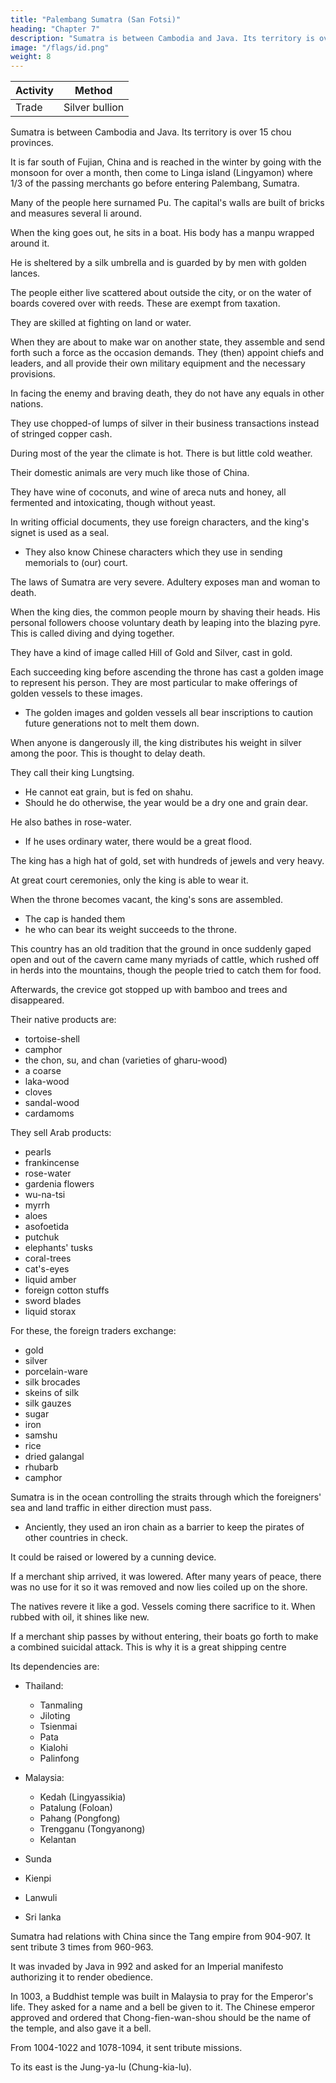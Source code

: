 ```yaml
---
title: "Palembang Sumatra (San Fotsi)"
heading: "Chapter 7"
description: "Sumatra is between Cambodia and Java. Its territory is over 15 provinces."
image: "/flags/id.png"
weight: 8
---
```




Activity | Method 
--- | ---
Trade | Silver bullion


Sumatra is between Cambodia and Java. Its territory is over 15 chou provinces. 

It is far south of Fujian, China and is reached in the winter by going with the monsoon for over a month, then come to Linga island (Lingyamon) where 1/3 of the passing merchants go before entering Palembang, Sumatra. 

Many of the people here surnamed Pu. The capital's walls are built of bricks and measures several li around.

When the king goes out, he sits in a boat. His body has a manpu wrapped around it.  

He is sheltered by a silk umbrella and is guarded by by men with golden lances. 

The people either live scattered about outside the city, or on the water of boards covered over with reeds. These are exempt from taxation. 

They are skilled at fighting on land or water.

When they are about to make war on another state, they assemble and send forth such a force as the occasion demands. They (then) appoint chiefs and leaders, and all provide their own military equipment and the necessary provisions.

In facing the enemy and braving death, they do not have any equals in other nations. 

They use chopped-of lumps of silver in their business transactions instead of stringed copper cash. 

During most of the year the climate is hot. There is but little cold weather. 

Their domestic animals are very much like those of China.



They have wine of coconuts, and wine of areca nuts and honey, all fermented and intoxicating, though without yeast. 


In writing official documents, they use foreign characters, and the king's signet is used as a seal. 
- They also know Chinese characters which they use in sending memorials to (our) court.


The laws of Sumatra are very severe. Adultery exposes man and woman to death. 

When the king dies, the common people mourn by shaving their heads. His personal followers  choose voluntary death by leaping into the blazing pyre. This is called diving and dying together.

They have a kind of image called Hill of Gold and Silver, cast in gold. 

Each succeeding king before ascending the throne has cast a golden image to represent his person. They are most particular to make offerings of golden vessels to these images. 
- The golden images and golden vessels all bear inscriptions to caution future generations not to melt them down. 

When anyone is dangerously ill, the king distributes his weight in silver among the poor. This is thought to delay death. 

They call their king Lungtsing. 
- He cannot eat grain, but is fed on shahu.
- Should he do otherwise, the year would be a dry one and grain dear. 

He also bathes in rose-water. 
- If he uses ordinary water, there would be a great flood.

The king has a high hat of gold, set with hundreds of jewels and very heavy. 

At great court ceremonies, only the king is able to wear it.


When the throne becomes vacant, the king's sons are assembled. 
- The cap is handed them
- he who can bear its weight succeeds to the throne.

This country has an old tradition that the ground in once suddenly gaped open and out of the cavern came many myriads of cattle, which rushed off in herds into the mountains, though the people tried to catch them for food.

Afterwards, the crevice got stopped up with bamboo and trees and disappeared.

Their native products are:
- tortoise-shell
- camphor
- the chon, su, and chan (varieties of gharu-wood)
- a coarse
- laka-wood
- cloves
- sandal-wood
- cardamoms

They sell Arab products: 
- pearls
- frankincense
- rose-water
- gardenia flowers
- wu-na-tsi
- myrrh
- aloes
- asofoetida
- putchuk
- elephants' tusks
- coral-trees
- cat's-eyes
- liquid amber
- foreign cotton stuffs
- sword blades
- liquid storax

For these, the foreign traders exchange:
- gold
- silver
- porcelain-ware
- silk brocades
- skeins of silk
- silk gauzes
- sugar
- iron
- samshu
- rice
- dried galangal
- rhubarb
- camphor

Sumatra is in the ocean controlling the straits through which the foreigners' sea and land traffic in either direction must pass. 
- Anciently, they used an iron chain as a barrier to keep the pirates of other countries in check. 

It could be raised or lowered by a cunning device. 

If a merchant ship arrived, it was lowered. After many years of peace, there was no use for it so it was removed and now lies coiled up on the shore. 

The natives revere it like a god. Vessels coming there sacrifice to it. When rubbed with oil, it shines like new.

If a merchant ship passes by without entering, their boats go forth to make a combined suicidal attack. This is why it is a great shipping centre

Its dependencies are:

- Thailand:
  - Tanmaling  
  - Jiloting
  - Tsienmai 
  - Pata
  - Kialohi
  - Palinfong

- Malaysia:
  - Kedah (Lingyassikia)
  - Patalung (Foloan)
  - Pahang (Pongfong)   
  - Trengganu (Tongyanong)
  - Kelantan

- Sunda
- Kienpi

- Lanwuli
- Sri lanka


Sumatra had relations with China since the Tang empire from 904-907. It sent tribute 3 times from 960-963. 

It was invaded by Java in 992 and asked for an Imperial manifesto authorizing it to render obedience.

In 1003, a Buddhist temple was built in Malaysia to pray for the Emperor's life. They asked for a name and a bell be given to it. The Chinese emperor approved and ordered that Chong-fien-wan-shou should be the name of the temple, and also gave it a bell. 


<!-- 5
Crocodiles do not dare pass over it to do mischief.
the reason
5
was lowered.
it
up on the shore. The natives reverence
lies coiled
a Buddha, and vessels coming there
"
be kept up or lowered
of years of peace, during which there has been no use for
been removed and (now)
like
It could
15 Si-lan
 -->

From 1004-1022 and 1078-1094, it sent tribute missions. 


To its east is the Jung-ya-lu (Chung-kia-lu). 

<!-- Notes.

All Chinese writers have identified San-fo-ts'i with Palembang, the north-eastern
coast
of Sumatra. The form San-fo-ts'i appears to have been first used in
the Sung period. The earliest
1)
Chinese form of the name was Shii-li-fo-shi
or
which occurs in
5^lj -f^
5 I-tsin g's writings, in the latter part of the seventh century. In the eighth century Kia Tan uses
the abbreviated form Fo-shi
Shi-li-fo-shi and San-fo-ts'i point to an original Indian
form grI-Bhoja, and Fo-shi and Fo-ts'i (for that form also occurs) to an original Bhoja. The form
(^
(^
tt
^),
^).
Qrl-Bhoja
is the original of Serboza, the name used by the Arabs in the ninth century to
designate the island of Sumatra. See Schlegel, T'oiing-pao, 2* series, II, 122—138, 167—182,
10
329—377 and Gerini, Researches,
San-fo-ts'i
429, 481—483.
was the kingdom of Menang-kabau, the parent country
Malays
of the
in
Sumatra, (dts original limits to the eastern side of the island were the great rivers of Palembang
and Siak, and to the west those of Manjuta and Singkeb). Crawfurd, Hist. Indian Archipel. II,
371. Marsden (Hist. Sumatra, 268 n.) says that before the name Menang-kabau came into use
15 the country (or the capital?) was called Syndo-Cauda. The empire of Menang-kabau extended
at one time over the whole island, and, even in the latter part of the eighteenth century, all the
Sultans of Sumatra derived their authority from its chief. Marsden, op. cit., 267.
In or about 1377 San-fo-ts'i was conquered by the Javanese, and the name disappears
from Chinese works.
20 and Kiu-kiang
(^
We find
J^).
instead Pa-lin-fOng
(gj
^
>1^), P'o-lin-pang
Explanations of the last mentioned
^ ^)
(^
name, have been offered by
Groeneveldt, Notes on the Malay Archipel., 76, and by Schlegel, T'oung-pao, 2d Ser. II,
172; but neither of them is more than a guess, the latter a particularly poor one. See also on the
subject of San-fo-ts'i, Chavannes, Relig. emin., 36, n. 3 and 64, n. 1, and Pelliot, B. E. F. E. 0.
—
IV, 331
348. Gerini, Researches, 628, is of opinion, however, that Pa-lin-fong was probably
25 Berembang in Deli, 3°42' N. lat., and not Palembang. I doubt it.
Chon
in
K'u-fei, from whose work our author has largely drawn, uses the name
a more restricted sense than
what he has
to say of
it:
Chau Ju-kua,
applying
it
San-fo-ts'i
only to a port of that name. Here
«San-fo-ts'i is in the Southern Sea. It is the
is
most important port-of-call
on the sea-routes of the foreigners, from the countries of Sho-p'o (Java) on the east and from the
30 countries of the Ta-shii (Arabs) and Ku-lin (Quilon) on the west; they
way
all
pass through
it
on their
to China.
«The country has no natural products, but the people are
skilled in fighting.
When
they
are about to fight, they cover their bodies with a medicine which prevents swords wounding
them. In fighting on land or on water none surpass'' them in impetuosity of attack; even the
35 Ku-lin people come after them. If some foreign ship, passing this place, should not enter here, an
armed party would certainly come out and kill them to the last.
«This country has great store of rhinoceros, elephants, seed-pearls (?^^ i^) and
It is a custom of this people to make rafts to float on the water and to live
medicinal aromatics.
on them».
For other passages in the Ling-wai-tai-ta bearing on
40
^
The
2)
.
text reads
-h^ 71
2MI
:^ JI If
^
.
San-fo-ts'i, see
supra
p. 23.
M JI ^ ^ ^ >^ ^ PI ll it H #
Some Chinese
scholars, consulted on the
meaning of
this
ambiguous
be mutilated and that it implies that a levy of one third ad
valorem was made on merchandize at Ling-ya-mon (Linga Strait and Island) before merchants
45 were allowed to proceed to San-fo-ts'i. This interpretation seems forced; it appears much more
likely that Ling-ya-mon was a convenient harbour for ships coming from the west and from
may
phrase, think the passage
Chan-ch'ong when sailing for
San-fo-ts'i,
and that many of them stopped there. However, there
is
nothing inconsistent with the facts in the explanation, for Chau Ju-kua tells us that the people
of San-fo-ts'i and of other parts of the Malay Archipelago were great pirates, and it may well be
50 that merchant-junks found
it
to their
advantage
to
put into Ling-ya-mon and pay a toll to escape
worse. In the fifteenth century the people of the island of
Chinese accounts.
Groeneveldt,
Notes, SO.
Linga
still
lived
by piracy, according to1.7
PALE3IBANG.
64
The name Ling-ya-mon has not been found in any other Chinese -vrork of this period, but
in the fifteenth century we meet with the name Lung-ya-mon(^
P^) as that of the Linga
E.
A. S. XXI, 39; Pelliot,
B.
Phillips.
C.
J.
Geo.
Notes,
Groeneveldt,
97;
Strait and Island.
B. E. F. E. 0., IV, 218. The sixteenth century Tung-si-yang-k'au, 9,7 says that junks sailing from
Ch'ang-yau-sti {-M B® |Ifi Pulp Senang, better known as Bam Island. (Gerini, Researches,
815, not Singapore Island, as suggested by Phillips, loc. cit.), on their way to Chan-peii
^
(Djambi, in Sumatra) passed the Lung-ya
Peak
(^|
^"^
seems
LU)- This
to point
5
without
a doubt to some point on Linga. Ling-ya-mon appears to have been a trading depot of the Arabs
in the twelfth century. See infra, Pt. II, Ch. XXIV.
stands for Bu, an abbreviation of Abu fffathers, which precedes so many Arabic 10
3)
Fu
names. The phrase
^ j^ W
ethnographical literature
may
P'ub, occurring here and there in Chinese
«many are surnamed
safely be taken to indicate
Arab
settlements.
Hirth, Die
Hainan, 487, note.
4)
^
The words man
^
or man-jju (^§r
Inscl
(^),
(-^ ^)
(^ |§i), tu-man (^ j^^), ho-man designate
the
Chinese works of the mediaeval period
lean-man.
to
15
) are used in
us by the Malay name of sarung or sarong. These Chinese names are derived
probably through some intermediate form. Takakusu, Eecord of
from Sanskrit fo»i6ai!(i
Buddh. Keligio^n, 12, n. 1; Pelliot, B. E. F. E. 0., Ill, 268, n. 5 and IV, 283 n. 2. See also
garment known
to
—
Crawfurd, Hist. Malay Archipel. I, 208.
5) The greater part of this and the following paragraph are taken from the Ling-wai-
tai-ta, see supra p. 63 n. 1. The Tanka or boat population of Canton are similarly exempted from the
ground-tax. The description here given of the town of San-fo-ts'i might apply to Palembang of
the present day. «The city
is
20
a large one, extending for four or five miles along a fine curve of
Thames at Greenwich. The stream, is, however, much narrowed
by the houses which project into it upon piles, and within these again, there is a row of 'houses 25
built upon great bamboo rafts which are moored by rattan cables to the shore or to piles, and
rise and fall with the tide». A. Wallace, Malay Archipelago, 94 (10* edit.).
6) Conf. what is said in Ch. XIV on Sh6-p'o concerning the drinks of the Javanese. It
is possible that the «wine of flowers» is nipa arrak
which is made with the liquor drawn from
the river, which
is
as wide as the
•
—
the stems of the flowers of the nipa palm.
Sumatra, however,
7)
The
made
is
aWine
of cocoanuts»
usually from the gomuti palm.
is,
of course, toddy, which in 30
Crawfurd, Op.
cit., I,
Sung-shi, 489,12'' quotes this paragraph, but substitutes Sanskrit
398.
(^5)
for «foreign»
(^g:) characters. Either of these two readings may be justified. The Kavi character was used in
the kingdom of Menang-kabau for writing Sanskrit in the seventh century of our era. Lassen,
Indische Altherthumsk. IV, 463. The same authority says (ibid. IV, 472, n. 1) that other Sanskrit 35
inscriptions found in the same country were writteft in various other scripts not traceable to any
system in use in Western India. The P'ing-ch6u-k'o-t'an, 2,8-4, says that San-fo-ts'i had books,
and that the people were able mathematicians. Traders reported that these people could calcu-
sun and moon; the Chinese, they added, were unable to read their
make use of Chinese characters, it seems hardly necessary 40
to remark. Chinese versions of letters from their rulers addressed to the Court of
China were
rendered into Chinese
on arrival of the envoys at Canton or Ts'aan-ch6u, and presented by
them
with the original missives
at Court.
late future eclipses of the
books.
The
San-fo-ts
i
—
—
8)
adultery
9)
people did not
Crawfurd, Op.
is still
The
considered
—
cit.
Ill,
130 remarks that among
among the most heinous
all
the tribes of the Archipelago
offences.
Ling-wai-tai-ta, 2,12* states that the
45
same custom obtained
in
Java
(Sho-p'o), see
infra, p. 80,
n. 10. Conf. also the story told in the Adjaib of the king of India
who became the
lalandjar of his parrot and who had to kill himself when the parrot was killed by
the cat. Van
Lith and Devic, Merveilles de I'Inde, 115.
10) Conf. Lassen, Indische Alterthumsk.
IV, 938.
50
A
similar custom has existed in various parts of India from ancient
times. It was called
tulSdana or «weight gift». It is still observed in Travancore
perhaps elsewhere. Thomas
11)
—
Coryat,
in a letter
from the MogoPs Court at Asmere in 1615, referring
to the
Great MogolI'^
PALE5IBANG.
65
(SeUm'3) birthday, which was celebrated while he was there,
says that «for that day he weighed
himselfe
a paire of golden Scales, which by great chance I saw the
same day (a custome that
be observes most inviolably every yeare) laying so much
gold in the other Scale as countervaileth
the weight of his bodie, and the same he afterward
distributed to the pooro.. Purchas, His
Pilgrimes, IV, 473. See also.Sir Thomas Roe's Embassy,
II, 411 (Hakluyt
m
5
Op.
cit. Ill,
Soc. edit.) )
J
'
810. IV, 273.
and Lassen,
\
12) Lung-ts'ing transcribes probably
some Malay word. The first syllable may stand for
«king», by which some of the princes in the Malay
states were called. Crawfurd, Op. cit.
I, 12. In Sumatra, or more properly in the
Rejang country, the princes were called Pangeran—
10 but this may not always have been the case. Marsden, History of Sumatra, I,
387.
Sung-shi, 4M,i2says that the style or mode of address to
the king of San-fo-ts'i
was «Chan-pei» (
or «Djambi». Djambi was a town which, after the Javanese conquest
Amng
(^)
^)
ig
became the capital of eastern Sumatra. It was, however, an important place already in
the eleventh century, for in 1079 and in 1088 it sent a tribute
mission to the Court of China. See
J5 infra, p. 66, n. 18. It may be that the name Chan-pei came to be used as equivalent to San-fo-ts"i,
and that the Sultan was usually spoken of as «the Djambi Rajan.
in 1377,
Malay sagu, the term used among all the western tribes of the Archipelago
palm and the farina extracted from it. Crawfurd, History, I, 387, and infra, p. 84.
14) This tradition may be in some way connected with what we are told of the native
^0 etymology of the name Menang-kabau. Marsden (Hist! Sumatra, 266) says it is derived from
menang «to win» and carhow «a bufFalo»; «from the story, which carries a very fabulous air, of
a famous engagement on that spot, between the buffalos and tigers; in which the former are
13) Sha-hu, in
for the sago
reported to have acquired a complete victory». See also Marre, Histoire des Rois de Pasey, 103.
125—12, and Gerini, Researches, 641.
25
15)
16)
On these various products,
The earliest date assigned
Malay Peninsula
see infra, Pt.
II.
for the first invasion or migration of the
the middle of the twelfth century
is
et seqq.) is inclined to think
it
was even
— 1160, and Crawfurd
Sumatrans
to the
(History, II,
373
later.
(1) P'6ng-f6ng is generally identified with Pahang on the E. coast of the Malay Peninsula.
30 Bretschneider, Chin. Rev. IV, 387; Pelliot, B. E. F. E. 0. IV, 344, n. 4. Gerini, J. R. A. S.
1905, 499 and Researches, 599, without attempting to identify it, thinks it must be looked for on
the N. coast of Sumatra, where he locates most of the dependencies of San-fo-ts'i. The localities
which he mentions as the probable equivalents of the Chinese names, have, at all events, names
which resemble them in sound. Some of his identifications appear correct, some possible, two
Sin-t'o and Si-lan.
?5 quite impossible
(2) X6ng-ya-n6ng, identified with Trengganu or Tringgano on the Malay Peninsula. It is
mentioned at the end of the fourteenth century as a dependency of the Majapahit empire. Phillips,
J. C. B. R. A. S.<XXI, 40. Pelliot, Op. sup. cit. IV, 344, n. 6. Gerini, J. R. A. S. 1905, 498
and Researches, 626, is sceptical as to this identification; he thinks Tong-ya-nong looks more like
40 Trieng-gading on the N. Coast of Sumatra, a little to the N. of Samalangan, See also Schlegel,
—
T'oung-pao, 23 Ser.
132.
II,
Ling-ya-ssi-kia, is identified with Lengka-suka of the Majapahit empire, the original
(3)
capital of
Kedah, near Eedah Peak (Giinong Jerai), on the
cit. IV, 345, 405—408. Gerini, J. R. A.
Pelliot, Op. sup.
45 825. See
coast of the
Malay
Peninsula..
498 and Researches,,
infra, p. 68.
(4)
Ki-lan-tan
is
the Kalenten of the Majapahit empire, Kalantan on the Malay Peninsula.
The Tung-si-yang-k"au,
Ta-ni
W.
S. 1905, 495.
(-^
9)3
i. e.,
9,6
says Ki-lan-tan was the
name
of the (country at the)
Patani) river. Gerini, Researches, 626, reading the Chinese
mouth
name
of the
incor-
rectly Kia-ki-lan-tan, suggests a place called Gigieng in North Sumatra.
50
(5)
Fo-lo-an, Beranang on the Langat river,
W.
coast of
Malay Peninsula. See
infra p. 69.
has not yet been satisfactorily identified. Gerini, Researches, 627, says it was
on a small stream, a little to the south-west of the present Jambi town in
Jelatang
yery likely
I°42'5 lat. See also Schlegel, T'oung-pao, 24 ser. II, 134.
(6) Ji-lo-t'ing
566
I,?
PALEMBAXG.
remains doubtful. Schlegel, op. sup.
(7) Ts'i6n-inai
cit.,
135 thought
it
was Djambi, but
name we know was transcribed Chan-pei. Gerini, Researches, 627 takes this name to
represent Semawi or Semawei, vulgo Semoy on the bight of that name, into which debouches the
that
Pasei river, North Sumatra.
Pa-t'a
(8)
Schlegel
(loc.
may
possibly he the
Gerini,
cit).
op.
cit.,
country of the Batta in N. Sumatra, as suggested by
the Pirada of de
627, thinks it, Pedada or Pidada
5
—
Barros between Samalangan and Pasangan, North Sumatra.
Tan-ma-ling was probably a
(9)
about the mouth of the
district
Kwantan
river in Pahang,
on the E. coast of the Malay Peninsula. See
infra, Ch. VIII n. 1.
passage (supra Ch. IV p. 62) our author says that Ch6n-la (Kam- 10
boja) confined to the S. on Kia-lo-hi; it would appear therefore that it should be sought for in the
Malay Peninsula, south of T8ng-liu-mei which was the southernmost dependency of Chon-la, and
which is placed, with some degree of probability, in Ligor on the E. coast of the Malay Peninsula.
(10) Kia-lo-hi. In a previous
See supra Ch. V p. 57. Whether
Sui-shu and the Kia-lo-sh6-fu
(3,12»)
and Ko-lo-fu-sha-lo
Kia-lo-hi
^
(^
(^ ^ ^) of the
(^ ^ ^ ^)
was the same as the Kia-lo-sh5
^ -^ %)'
(^
^)
Ko-lo-sho-fon
am
°^ ^^^ T'ang-shu, 222'', I
15
not prepared to say.
'M ^j^
Pelliot (op. cit. IV, 360 'n.) says that all these forms point to a Sanskrit foi-m Kalasapura,
and that a city of that name seems to have existed in Indo-China or the Malay Peninsula, but
where is not known. Gerini (Asiat. Quai-t. 3^ ser. XIII, 133) identifies Ko-lo-fu-sha-lo with
(in his Eesearches, 627) he seems inclined to locate Kia- 20
on the, E. coast of Sumatra or on some neighbouring island. He admits that the name is a
very puzzling one. Schlegel (T'oung-pao, 2^ ser. II, 136) says Kia-lo-hi was contiguous with the
Koli hadara, the present Kalantan, and
lo-hi
present Cape Camboja.
(11) Pa-lin-fong
Palembang,. see supra, p. 63, n.
is
1.
our author in another passage, transcribes the
(12) Sin-t'o, or, as
portion of th6 island of Java, or possibly only a small part of
infra Chs. XI and XV, from which
Sin-t'o to be Barbosa's Zunda^kingdom,
district.
It
either conclusion seems possible.
W.
S.
it
name
Sun-t'a,'is the western
Gerini, Eesearches, 628, takes
Sumatra, corresponding to the present Indrapura
cannot be believed that Sin-t'o was used by
Chau Ju-kua
to designate
any other
30
country than that lying in Java near the Straits of Sunda.
(13)
Kien-pi
Kampar on
is
Chau Ju-kua's
that in
25
on the Straits of Sunda. See
the E. coast of Sumatra. See infra, Ch. XII, from which
it
appears
had become independent of San-fo-ts'i. Gerini, Eesearches, 628,
may be meant.
Lan-wu-li, the Eamni of Arab mediaeval travellers, the Lamori of Marco Polo.
time
it
thinks some district on the west coast of the Malay Peninsula
(14)
It
was the N. part of the
W.
form Silam
of Ceylon. See infra Ch. XIII, p. 73,
San-fo-ts'i,
but that
it is
The
where
not only that Ceylon sends a yearly tribute to
third year (962) in the 3^ and
12tii
961 people from San-fo-ts'i came
«In the 9ti
by name
San-fo-ts'i,
Again in the
to the Chinese Court.
it is said,
also tributary of San-fo-ts'i. See Sung-shi, 489,ii
Ling-wai-tai-ta, 2,ia says:
Sung, 960) the king of
— shortened from Sihalam (Pali Singhala);- the island
ruled by Nan-p'i (Malabar). In the latter half of the eleventh century the
Coromandel coast (Chu-lien) was
17)
35
coast of Sumatra. See infra, Ch= XIII.
(15) Si-lan, the Singalese
moon
of the
first
and supra,
Li
Li-lih
(^4^
5ti» moon of the second
year kien-lung (961), and also in the
moons». The Annals of the Sung (Sung-shi, 1,9-is) state that in
to
Court and offered presents. The following year two
Mj) — perhaps
j^
of the Sung-shi (489,is)
we read
official
in the
7tii
tribute;
name
45'
a Chinese resident of the country. In another passage
of a mission from San-fo-ts'i in 983
things a rock-crystal image of the Buddha. See also
18)
40
Hi-li-ta-hia-li-tan (Hilita Sultan?) presented tribute
missions appear to have come to the Chinese Court, one under a person bearing the Chinese
of
p. 59.
year kien-lung (of the
which presented among other
Groene veldt.
Notes, 64. 67.
The Ling-wai-tai-ta, loc. cit., says «In the second year yuan-fong of Chon-tsung (1079)
moon a mission from the kingdom of Chan-pei (^ Kj, Djambi) came to Court with 50
and again this country sent tribute in the year 1088».
19) Jung-ya-lu
In another passage
was
to the east of Sin-t'o,
(infra,
p.
the dependency of San-fo-ts'i in Western Java.
84) our author tells us that Jung-ya-lu
was the same as Ta-panI> 

(Tuban) and that
it was to the W. of «Great Sh6-p'o» and of Su-ki-tan,
CentralJava. Crawfurd,
297, says that in the twelfth century mention is made of a state of Janggolo in the
present district of Surabaya in eastern Java.
History,
ir,
Gerini, Kesearches, 451, 812, would place Jung-ya-lu
in western or southern Sumatra.
8.

-->


